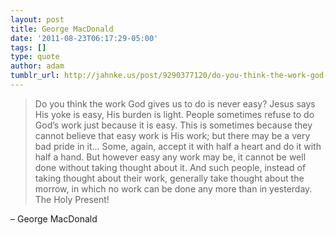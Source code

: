 ```yaml
---
layout: post
title: George MacDonald
date: '2011-08-23T06:17:29-05:00'
tags: []
type: quote
author: adam
tumblr_url: http://jahnke.us/post/9290377120/do-you-think-the-work-god-gives-us-to-do-is-never
---
```


> Do you think the work God gives us to do is never easy? Jesus says His yoke is easy, His burden is light. People sometimes refuse to do God’s work just because it is easy. This is sometimes because they cannot believe that easy work is His work; but there may be a very bad pride in it… Some, again, accept it with half a heart and do it with half a hand. But however easy any work may be, it cannot be well done without taking thought about it. And such people, instead of taking thought about their work, generally take thought about the morrow, in which no work can be done any more than in yesterday. The Holy Present!

– George MacDonald
